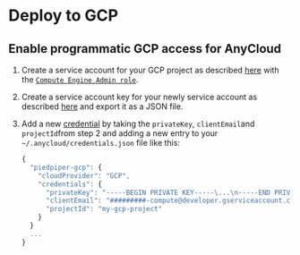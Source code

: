 # Deploy to GCP

## Enable programmatic GCP access for AnyCloud

1. Create a service account for your GCP project as described [here](https://cloud.google.com/iam/docs/creating-managing-service-accounts#iam-service-accounts-create-console) with the [`Compute Engine Admin role`](https://cloud.google.com/compute/docs/access/iam#compute.admin).
2. Create a service account key for your newly service account as described [here](https://cloud.google.com/iam/docs/creating-managing-service-account-keys) and export it as a JSON file.
3. Add a new [credential](../reference/credentials.md) by taking the `privateKey`, `clientEmail`and `projectId`from step 2 and adding a new entry to your `~/.anycloud/credentials.json` file like this:

   ```javascript
   {
     "piedpiper-gcp": {
       "cloudProvider": "GCP",
       "credentials": {
         "privateKey": "-----BEGIN PRIVATE KEY-----\...\n-----END PRIVATE KEY-----\n",
         "clientEmail": "#########-compute@developer.gserviceaccount.com",
         "projectId": "my-gcp-project"
       }
     }
     ...
   }
   ```



